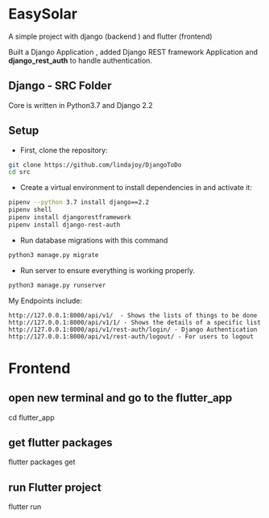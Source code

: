 # EasySolar
A simple project with django (backend ) and flutter (frontend)

Built a Django Application , added Django REST framework Application and <b>django_rest_auth</b> to handle authentication.

## Django - SRC Folder
Core is written in Python3.7 and Django 2.2

## Setup

* First, clone the repository:

```sh
git clone https://github.com/lindajoy/DjangoToDo
cd src
```

* Create a virtual environment to install dependencies in and activate it:


```sh
pipenv --python 3.7 install django==2.2
pipenv shell
pipenv install djangorestframework
pipenv install django-rest-auth
```


* Run database migrations with this command

```sh
python3 manage.py migrate
```

* Run server to ensure everything is working properly.

```sh
python3 manage.py runserver
```
My Endpoints include:
```
http://127.0.0.1:8000/api/v1/  - Shows the lists of things to be done
http://127.0.0.1:8000/api/v1/1/ - Shows the details of a specific list
http://127.0.0.1:8000/api/v1/rest-auth/login/ - Django Authentication
http://127.0.0.1:8000/api/v1/rest-auth/logout/ - For users to logout
```
# Frontend

## open new terminal and go to the flutter_app
cd flutter_app
## get flutter packages
flutter packages get
## run Flutter project
flutter run
```
